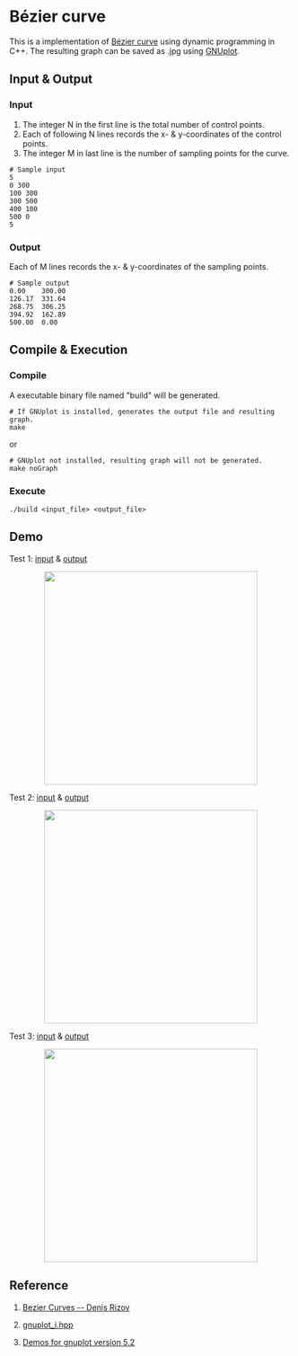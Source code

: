 # Bézier curve

This is a implementation of [Bézier curve](https://en.wikipedia.org/wiki/Bézier_curve) using dynamic programming in C++. The resulting graph can be saved as .jpg using [GNUplot](http://www.gnuplot.info).


## Input & Output

### Input
1. The integer N in the first line is the total number of control points.
2. Each of following N lines records the x- & y-coordinates of the control points.
3. The integer M in last line is the number of sampling points for the curve.
```
# Sample input
5
0 300
100 300
300 500
400 100
500 0
5
```

### Output
Each of M lines records the x- & y-coordinates of the sampling points.
```
# Sample output
0.00	300.00
126.17	331.64
268.75	306.25
394.92	162.89
500.00	0.00
```
## Compile & Execution
### Compile
A executable binary file named "build" will be generated.
``` 
# If GNUplot is installed, generates the output file and resulting graph.
make
```
or
```
# GNUplot not installed, resulting graph will not be generated.
make noGraph
```
### Execute
```
./build <input_file> <output_file>
```
## Demo
Test 1: [input](https://github.com/mattwang44/algorithm-practice/blob/master/B%C3%A9zier%20curve/Sample%20Input/test.in) & [output](https://github.com/mattwang44/algorithm-practice/blob/master/Bézier%20curve/Sample%20Output/test.out)  
<p style="text-align:center"><img src="./Sample Output/test.in.jpg" width="380"></p>  

Test 2: [input](https://github.com/mattwang44/algorithm-practice/blob/master/B%C3%A9zier%20curve/Sample%20Input/test_5x5.in) & [output](https://github.com/mattwang44/algorithm-practice/blob/master/Bézier%20curve/Sample%20Output/test_5x5.out)  
<p style="text-align:center"><img src="./Sample Output/test_5x5.in.jpg" width="380"></p> 

Test 3: [input](https://github.com/mattwang44/algorithm-practice/blob/master/B%C3%A9zier%20curve/Sample%20Input/test_7x7.in) & [output](https://github.com/mattwang44/algorithm-practice/blob/master/Bézier%20curve/Sample%20Output/test_7x7.out)  
<p style="text-align:center"><img src="./Sample Output/test_7x7.in.jpg" width="380"></p> 

## Reference
1. [Bezier Curves -- Denis Rizov](https://denisrizov.com/2016/06/02/bezier-curves-unity-package-included/)

2. [gnuplot_i.hpp](https://code.google.com/archive/p/gnuplot-cpp/downloads)
      
3. [Demos for gnuplot version 5.2](http://gnuplot.sourceforge.net/demo_5.2/)